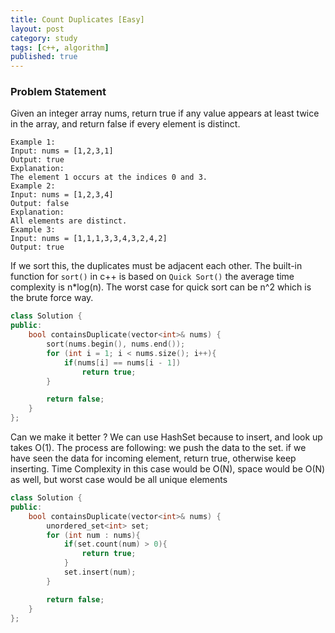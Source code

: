 ```yaml
---
title: Count Duplicates [Easy]
layout: post
category: study
tags: [c++, algorithm]
published: true
---
```


### Problem Statement

Given an integer array nums, return true if any value appears at least twice in the array, and return false if every element is distinct.

```
Example 1:
Input: nums = [1,2,3,1]
Output: true
Explanation:
The element 1 occurs at the indices 0 and 3.
Example 2:
Input: nums = [1,2,3,4]
Output: false
Explanation:
All elements are distinct.
Example 3:
Input: nums = [1,1,1,3,3,4,3,2,4,2]
Output: true
```

If we sort this, the duplicates must be adjacent each other. The built-in function for `sort()` in c++ is based on `Quick Sort()` the average time complexity is n*log(n). The worst case for quick sort can be n^2 which is the brute force way.

```c++
class Solution {
public:
    bool containsDuplicate(vector<int>& nums) {
        sort(nums.begin(), nums.end());
        for (int i = 1; i < nums.size(); i++){
            if(nums[i] == nums[i - 1])
                return true;
        }

        return false;
    }
};
```

Can we make it better ? We can use HashSet because to insert, and look up takes O(1). The process are following: we push the data to the set. if we have seen the data for incoming element, return true, otherwise keep inserting. Time Complexity in this case would be O(N), space would be O(N) as well, but worst case would be all unique elements

```c++
class Solution {
public:
    bool containsDuplicate(vector<int>& nums) {
        unordered_set<int> set;
        for (int num : nums){
            if(set.count(num) > 0){
                return true;
            }
            set.insert(num);
        }

        return false;
    }
};
```

